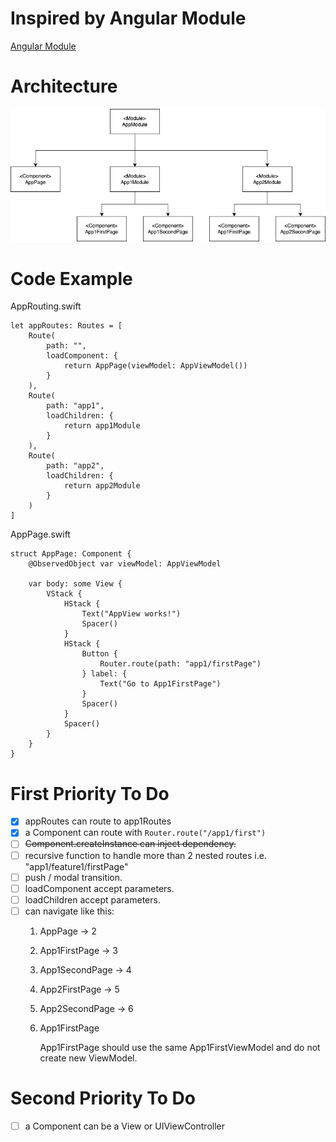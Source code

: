 # Inspired by Angular Module

[Angular Module](https://angular.io/guide/architecture-modules)

# Architecture

![Architecture](./README/SwiftModule%20-%20Module%20and%20Component.drawio.png)

# Code Example

AppRouting.swift
```
let appRoutes: Routes = [
    Route(
        path: "",
        loadComponent: {
            return AppPage(viewModel: AppViewModel())
        }
    ),
    Route(
        path: "app1",
        loadChildren: {
            return app1Module
        }
    ),
    Route(
        path: "app2",
        loadChildren: {
            return app2Module
        }
    )
]
```

AppPage.swift
```
struct AppPage: Component {
    @ObservedObject var viewModel: AppViewModel
    
    var body: some View {
        VStack {
            HStack {
                Text("AppView works!")
                Spacer()
            }
            HStack {
                Button {
                    Router.route(path: "app1/firstPage")
                } label: {
                    Text("Go to App1FirstPage")
                }
                Spacer()
            }
            Spacer()
        }
    }
}
```

# First Priority To Do

- [x] appRoutes can route to app1Routes
- [x] a Component can route with `Router.route("/app1/first")`
- [ ] ~~Component.createInstance can inject dependency.~~
- [ ] recursive function to handle more than 2 nested routes i.e. "app1/feature1/firstPage"
- [ ] push / modal transition.
- [ ] loadComponent accept parameters.
- [ ] loadChildren accept parameters.
- [ ] can navigate like this: 
    1. AppPage -> 2
    2. App1FirstPage -> 3
    3. App1SecondPage -> 4
    4. App2FirstPage -> 5
    5. App2SecondPage -> 6
    6. App1FirstPage
    
        App1FirstPage should use the same App1FirstViewModel and do not create new ViewModel.

# Second Priority To Do

- [ ] a Component can be a View or UIViewController
